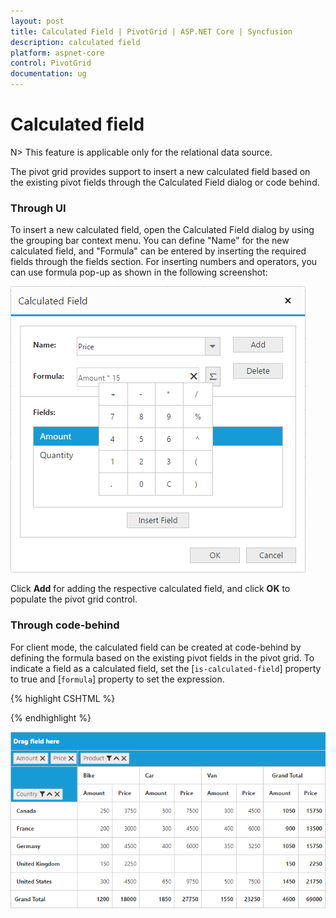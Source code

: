 ```yaml
---
layout: post
title: Calculated Field | PivotGrid | ASP.NET Core | Syncfusion
description: calculated field
platform: aspnet-core
control: PivotGrid
documentation: ug
---
```


# Calculated field

N> This feature is applicable only for the relational data source.

The pivot grid provides support to insert a new calculated field based on the existing pivot fields through the Calculated Field dialog or code behind.

### Through UI
To insert a new calculated field, open the Calculated Field dialog by using the grouping bar context menu. You can define "Name" for the new calculated field, and "Formula" can be entered by inserting the required fields through the fields section. For inserting numbers and operators, you can use formula pop-up as shown in the following screenshot:

![Calculated field dialog in ASP NET Core pivot grid control](Calculated-Field_images/Calculated-Field-Popup.png)

Click **Add** for adding the respective calculated field, and click **OK** to populate the pivot grid control.

### Through code-behind

For client mode, the calculated field can be created at code-behind by defining the formula based on the existing pivot fields in the pivot grid. To indicate a field as a calculated field, set the [`is-calculated-field`] property to true and [`formula`] property to set the expression.

{% highlight CSHTML %}

<ej-pivot-grid id="PivotGrid1" enable-grouping-bar="true" load="onload">
    <e-data-source>
        <e-pivot-rows>
            <e-row-field field-name="Country" field-caption="Country"></e-row-field>
        </e-pivot-rows>
        <e-pivot-columns>
            <e-column-field field-name="Product" field-caption="Product"></e-column-field>
        </e-pivot-columns>
        <e-pivot-values>
            <e-value-field field-name="Amount" field-caption="Amount" format="currency"></e-value-field>
            <e-value-field field-name="Price" field-caption="Price" is-calculated-field="true" formula="Amount * 15"></e-value-field>
        </e-pivot-values>
    </e-data-source>
</ej-pivot-grid>

{% endhighlight %}

![ASP NET Core pivot grid control with user-defined field, aka calculated field](Calculated-Field_images/Calculated-Field1.png)
